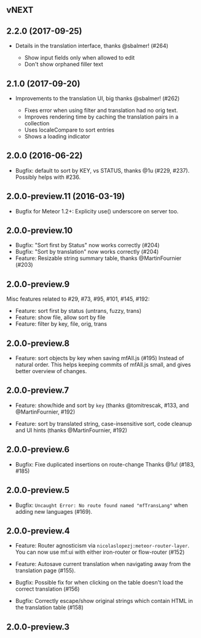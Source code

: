 ## vNEXT

## 2.2.0 (2017-09-25)

* Details in the translation interface, thanks @sbalmer! (#264)

  * Show input fields only when allowed to edit
  * Don't show orphaned filler text

## 2.1.0 (2017-09-20)

* Improvements to the translation UI, big thanks @sbalmer! (#262)

  * Fixes error when using filter and translation had no orig text.
  * Improves rendering time by caching the translation pairs in a collection
  * Uses localeCompare to sort entries
  * Shows a loading indicator

## 2.0.0 (2016-06-22)

* Bugfix: default to sort by KEY, vs STATUS, thanks @1u (#229, #237).
  Possibly helps with #236.

## 2.0.0-preview.11 (2016-03-19)

* Bugfix for Meteor 1.2+: Explicity use() underscore on server too.

## 2.0.0-preview.10

* Bugfix: "Sort first by Status" now works correctly (#204)
* Bugfix: "Sort by translation" now works correctly (#204)
* Feature: Resizable string summary table, thanks @MartinFournier (#203)

## 2.0.0-preview.9

Misc features related to #29, #73, #95, #101, #145, #192:

* Feature: sort first by status (untrans, fuzzy, trans)
* Feature: show file, allow sort by file
* Feature: filter by key, file, orig, trans

## 2.0.0-preview.8

* Feature: sort objects by key when saving mfAll.js (#195)
  Instead of natural order.  This helps keeping commits of
  mfAll.js small, and gives better overview of changes.

## 2.0.0-preview.7

* Feature: show/hide and sort by `key` (thanks @tomitrescak, #133,
  and @MartinFournier, #192)

* Feature: sort by translated string, case-insensitive sort,
  code cleanup and UI hints (thanks @MartinFournier, #192)

## 2.0.0-preview.6

* Bugfix: Fixe duplicated insertions on route-change
  Thanks @1u! (#183, #185)

## 2.0.0-preview.5

* Bugfix: `Uncaught Error: No route found named "mfTransLang"` when adding
  new languages (#169).

## 2.0.0-preview.4

* Feature: Router agnosticism via `nicolaslopezj:meteor-router-layer`.  You
  can now use mf:ui with either iron-router or flow-router (#152)

* Feature: Autosave current translation when navigating away from the
  translation page (#155).

* Bugfix: Possible fix for when clicking on the table doesn't load the
  correct translation (#156)

* Bugfix: Correctly escape/show original strings which contain HTML in
  the translation table (#158)

## 2.0.0-preview.3
